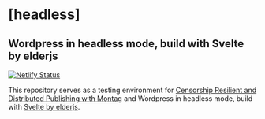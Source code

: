 # [headless]
## Wordpress in headless mode, build with Svelte by elderjs

[![Netlify Status](https://api.netlify.com/api/v1/badges/4cb761fd-af7f-4854-b24d-f16a2ec86426/deploy-status)](https://app.netlify.com/sites/crdp/deploys)

This repository serves as a testing environment for [Censorship Resilient and Distributed Publishing with Montag](https://github.com/451labs/Montag/discussions) and Wordpress in headless mode, build with [Svelte by elderjs](https://elderguide.com/tech/elderjs/).
